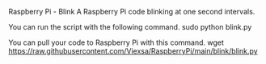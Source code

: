 Raspberry Pi - Blink
A Raspberry Pi code blinking at one second intervals.


You can run the script with the following command.
sudo python blink.py


You can pull your code to Raspberry Pi with this command.
wget https://raw.githubusercontent.com/Viexsa/RaspberryPi/main/blink/blink.py